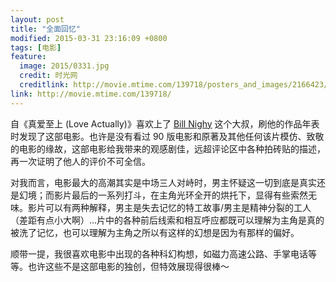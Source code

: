 ```yaml
---
layout: post
title: "全面回忆"
modified: 2015-03-31 23:16:09 +0800
tags: [电影]
feature:
  image: 2015/0331.jpg
  credit: 时光网
  creditlink: http://movie.mtime.com/139718/posters_and_images/2166423/
link: http://movie.mtime.com/139718/
---
```


自《真爱至上 (Love Actually)》喜欢上了 [Bill Nighy](http://people.mtime.com/912575/) 这个大叔，刷他的作品年表时发现了这部电影。也许是没有看过 90 版电影和原著及其他任何该片模仿、致敬的电影的缘故，这部电影给我带来的观感剧佳，远超评论区中各种拍砖贴的描述，再一次证明了他人的评价不可全信。

对我而言，电影最大的高潮其实是中场三人对峙时，男主怀疑这一切到底是真实还是幻境；而影片最后的一系列打斗，在主角光环全开的烘托下，显得有些索然无味。影片可以有两种解释，男主是失去记忆的特工故事/男主是精神分裂的工人（差距有点小大啊）...片中的各种前后线索和相互呼应都既可以理解为主角是真的被洗了记忆，也可以理解为主角之所以有这样的幻想是因为有那样的偏好。

顺带一提，我很喜欢电影中出现的各种科幻构想，如磁力高速公路、手掌电话等等。也许这些不是这部电影的独创，但特效展现得很棒～
